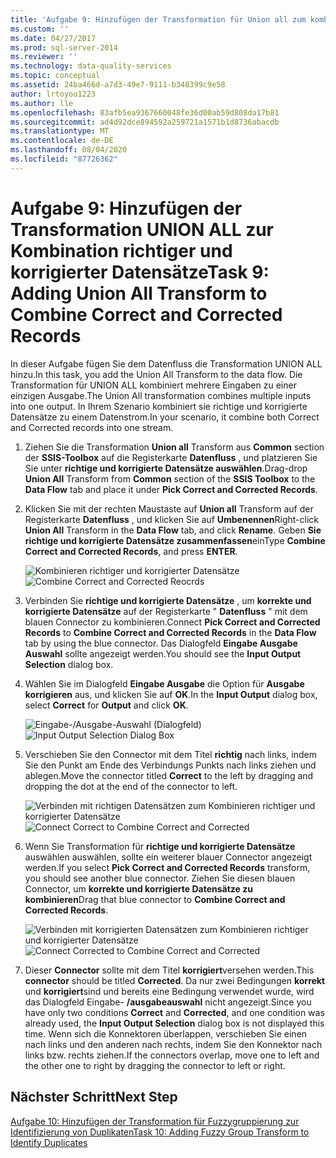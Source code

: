 ```yaml
---
title: 'Aufgabe 9: Hinzufügen der Transformation für Union all zum kombinieren richtiger und korrigierter Datensätze | Microsoft-Dokumentation'
ms.custom: ''
ms.date: 04/27/2017
ms.prod: sql-server-2014
ms.reviewer: ''
ms.technology: data-quality-services
ms.topic: conceptual
ms.assetid: 24ba466d-a7d3-49e7-9111-b348399c9e58
author: lrtoyou1223
ms.author: lle
ms.openlocfilehash: 83afb5ea9367660048fe36d00ab59d808da17b81
ms.sourcegitcommit: ad4d92dce894592a259721a1571b1d8736abacdb
ms.translationtype: MT
ms.contentlocale: de-DE
ms.lasthandoff: 08/04/2020
ms.locfileid: "87726362"
---
```

# <a name="task-9-adding-union-all-transform-to-combine-correct-and-corrected-records"></a><span data-ttu-id="f6e5d-102">Aufgabe 9: Hinzufügen der Transformation UNION ALL zur Kombination richtiger und korrigierter Datensätze</span><span class="sxs-lookup"><span data-stu-id="f6e5d-102">Task 9: Adding Union All Transform to Combine Correct and Corrected Records</span></span>
  <span data-ttu-id="f6e5d-103">In dieser Aufgabe fügen Sie dem Datenfluss die Transformation UNION ALL hinzu.</span><span class="sxs-lookup"><span data-stu-id="f6e5d-103">In this task, you add the Union All Transform to the data flow.</span></span> <span data-ttu-id="f6e5d-104">Die Transformation für UNION ALL kombiniert mehrere Eingaben zu einer einzigen Ausgabe.</span><span class="sxs-lookup"><span data-stu-id="f6e5d-104">The Union All transformation combines multiple inputs into one output.</span></span> <span data-ttu-id="f6e5d-105">In Ihrem Szenario kombiniert sie richtige und korrigierte Datensätze zu einem Datenstrom.</span><span class="sxs-lookup"><span data-stu-id="f6e5d-105">In your scenario, it combine both Correct and Corrected records into one stream.</span></span>  
  
1.  <span data-ttu-id="f6e5d-106">Ziehen Sie die Transformation **Union all** Transform aus **Common** section der **SSIS-Toolbox** auf die Registerkarte **Datenfluss** , und platzieren Sie Sie unter **richtige und korrigierte Datensätze auswählen**.</span><span class="sxs-lookup"><span data-stu-id="f6e5d-106">Drag-drop **Union All** Transform from **Common** section of the **SSIS Toolbox** to the **Data Flow** tab and place it under **Pick Correct and Corrected Records**.</span></span>  
  
2.  <span data-ttu-id="f6e5d-107">Klicken Sie mit der rechten Maustaste auf **Union all** Transform auf der Registerkarte **Datenfluss** , und klicken Sie auf **Umbenennen**</span><span class="sxs-lookup"><span data-stu-id="f6e5d-107">Right-click **Union All** Transform in the **Data Flow** tab, and click **Rename**.</span></span> <span data-ttu-id="f6e5d-108">Geben **Sie** **richtige und korrigierte Datensätze zusammenfassen**ein</span><span class="sxs-lookup"><span data-stu-id="f6e5d-108">Type **Combine Correct and Corrected Records**, and press **ENTER**.</span></span>  
  
     <span data-ttu-id="f6e5d-109">![Kombinieren richtiger und korrigierter Datensätze](../../2014/tutorials/media/et-addinguattocombinecacrecords-01.jpg "Kombinieren richtiger und korrigierter Datensätze")</span><span class="sxs-lookup"><span data-stu-id="f6e5d-109">![Combine Correct and Corrected Reocrds](../../2014/tutorials/media/et-addinguattocombinecacrecords-01.jpg "Combine Correct and Corrected Reocrds")</span></span>  
  
3.  <span data-ttu-id="f6e5d-110">Verbinden Sie **richtige und korrigierte Datensätze** , um **korrekte und korrigierte Datensätze** auf der Registerkarte " **Datenfluss** " mit dem blauen Connector zu kombinieren.</span><span class="sxs-lookup"><span data-stu-id="f6e5d-110">Connect **Pick Correct and Corrected Records** to **Combine Correct and Corrected Records** in the **Data Flow** tab by using the blue connector.</span></span> <span data-ttu-id="f6e5d-111">Das Dialogfeld **Eingabe Ausgabe Auswahl** sollte angezeigt werden.</span><span class="sxs-lookup"><span data-stu-id="f6e5d-111">You should see the **Input Output Selection** dialog box.</span></span>  
  
4.  <span data-ttu-id="f6e5d-112">Wählen Sie im Dialogfeld **Eingabe Ausgabe** die Option für **Ausgabe** **korrigieren** aus, und klicken Sie auf **OK**.</span><span class="sxs-lookup"><span data-stu-id="f6e5d-112">In the **Input Output** dialog box, select **Correct** for **Output** and click **OK**.</span></span>  
  
     <span data-ttu-id="f6e5d-113">![Eingabe-/Ausgabe-Auswahl (Dialogfeld)](../../2014/tutorials/media/et-addinguattocombinecacrecords-02.jpg "Eingabe-/Ausgabe-Auswahl (Dialogfeld)")</span><span class="sxs-lookup"><span data-stu-id="f6e5d-113">![Input Output Selection Dialog Box](../../2014/tutorials/media/et-addinguattocombinecacrecords-02.jpg "Input Output Selection Dialog Box")</span></span>  
  
5.  <span data-ttu-id="f6e5d-114">Verschieben Sie den Connector mit dem Titel **richtig** nach links, indem Sie den Punkt am Ende des Verbindungs Punkts nach links ziehen und ablegen.</span><span class="sxs-lookup"><span data-stu-id="f6e5d-114">Move the connector titled **Correct** to the left by dragging and dropping the dot at the end of the connector to left.</span></span>  
  
     <span data-ttu-id="f6e5d-115">![Verbinden mit richtigen Datensätzen zum Kombinieren richtiger und korrigierter Datensätze](../../2014/tutorials/media/et-addinguattocombinecacrecords-03.jpg "Verbinden mit richtigen Datensätzen zum Kombinieren richtiger und korrigierter Datensätze")</span><span class="sxs-lookup"><span data-stu-id="f6e5d-115">![Connect Correct to Combine Correct and Corrected](../../2014/tutorials/media/et-addinguattocombinecacrecords-03.jpg "Connect Correct to Combine Correct and Corrected")</span></span>  
  
6.  <span data-ttu-id="f6e5d-116">Wenn Sie Transformation für **richtige und korrigierte Datensätze** auswählen auswählen, sollte ein weiterer blauer Connector angezeigt werden.</span><span class="sxs-lookup"><span data-stu-id="f6e5d-116">If you select **Pick Correct and Corrected Records** transform, you should see another blue connector.</span></span> <span data-ttu-id="f6e5d-117">Ziehen Sie diesen blauen Connector, um **korrekte und korrigierte Datensätze zu kombinieren**</span><span class="sxs-lookup"><span data-stu-id="f6e5d-117">Drag that blue connector to **Combine Correct and Corrected Records**.</span></span>  
  
     <span data-ttu-id="f6e5d-118">![Verbinden mit korrigierten Datensätzen zum Kombinieren richtiger und korrigierter Datensätze](../../2014/tutorials/media/et-addinguattocombinecacrecords-04.jpg "Verbinden mit korrigierten Datensätzen zum Kombinieren richtiger und korrigierter Datensätze")</span><span class="sxs-lookup"><span data-stu-id="f6e5d-118">![Connect Corrected to Combine Correct and Corrected](../../2014/tutorials/media/et-addinguattocombinecacrecords-04.jpg "Connect Corrected to Combine Correct and Corrected")</span></span>  
  
7.  <span data-ttu-id="f6e5d-119">Dieser **Connector** sollte mit dem Titel **korrigiert**versehen werden.</span><span class="sxs-lookup"><span data-stu-id="f6e5d-119">This **connector** should be titled **Corrected**.</span></span> <span data-ttu-id="f6e5d-120">Da nur zwei Bedingungen **korrekt** und **korrigiert**sind und bereits eine Bedingung verwendet wurde, wird das Dialogfeld Eingabe- **/ausgabeauswahl** nicht angezeigt.</span><span class="sxs-lookup"><span data-stu-id="f6e5d-120">Since you have only two conditions **Correct** and **Corrected**, and one condition was already used, the **Input Output Selection** dialog box is not displayed this time.</span></span> <span data-ttu-id="f6e5d-121">Wenn sich die Konnektoren überlappen, verschieben Sie einen nach links und den anderen nach rechts, indem Sie den Konnektor nach links bzw. rechts ziehen.</span><span class="sxs-lookup"><span data-stu-id="f6e5d-121">If the connectors overlap, move one to left and the other one to right by dragging the connector to left or right.</span></span>  
  
## <a name="next-step"></a><span data-ttu-id="f6e5d-122">Nächster Schritt</span><span class="sxs-lookup"><span data-stu-id="f6e5d-122">Next Step</span></span>  
 [<span data-ttu-id="f6e5d-123">Aufgabe 10: Hinzufügen der Transformation für Fuzzygruppierung zur Identifizierung von Duplikaten</span><span class="sxs-lookup"><span data-stu-id="f6e5d-123">Task 10: Adding Fuzzy Group Transform to Identify Duplicates</span></span>](../../2014/tutorials/task-10-adding-fuzzy-group-transform-to-identify-duplicates.md)  
  
  
